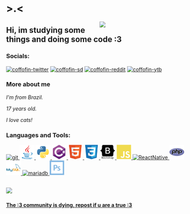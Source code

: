 <h1> >.< </h1>

<img align='right' src="https://media.tenor.com/gSmJEv_z2O4AAAAd/snine-snine19.gif" width="250">

<h2> Hi, im studying some things and doing some code :3 </h2>

<h3 align="left">Socials:</h3>
<p align="left">
<a href="https://twitter.com/coffofin" target="blank"><img align="center" src="https://raw.githubusercontent.com/rahuldkjain/github-profile-readme-generator/master/src/images/icons/Social/twitter.svg" alt="coffofin-twitter" height="30" width="40" /></a> <a href="https://soundcloud.com/coffofin" target="blank"><img align="center" src="https://github.com/rahuldkjain/github-profile-readme-generator/blob/master/src/images/icons/Social/soundcloud.svg" alt="coffofin-sd" height="30" width="40" /></a> <a href="https://www.reddit.com/user/MrCoffee404" target="blank"><img align="center" src="https://github.com/rahuldkjain/github-profile-readme-generator/blob/master/src/images/icons/Social/reddit.svg" alt="coffofin-reddit" height="30" width="40" /></a> <a href="https://www.youtube.com/@coffofin" target="blank"><img align="center" src="https://github.com/rahuldkjain/github-profile-readme-generator/blob/master/src/images/icons/Social/youtube.svg" alt="coffofin-ytb" height="30" width="40" /></a>
</p>

### More about me

<em> I'm from Brazil.</br>

17 years old.</br>

I love cats!</em>

  
<h3  align="left">Languages and Tools:</h3>

  
<p  align="left">
<a  href="https://git-scm.com/"  target="_blank">  <img  src="https://www.vectorlogo.zone/logos/git-scm/git-scm-icon.svg"  alt="git"  width="40"  height="40"/>  </a>  <a  href="https://www.java.com"  target="_blank">  <img  src="https://raw.githubusercontent.com/devicons/devicon/master/icons/java/java-original.svg"  alt="java"  width="40"  height="40"/>  </a>  <a  href="https://www.python.org"  target="_blank">  <img  src="https://raw.githubusercontent.com/devicons/devicon/master/icons/python/python-original.svg"  alt="python"  width="40"  height="40"/>  </a>  <a  href="https://learn.microsoft.com/en-us/dotnet/csharp/"  target="_blank">  <img  src="https://raw.githubusercontent.com/devicons/devicon/master/icons/csharp/csharp-original.svg"  alt="C#"  width="40"  height="40"/>  </a>  <a  href="https://html.com/"  target="_blank">  <img  src="https://raw.githubusercontent.com/devicons/devicon/master/icons/html5/html5-original.svg"  alt="HTML-5"  width="40"  height="40"/>  </a>  <a  href="https://www.w3.org/Style/CSS/Overview.en.html"  target="_blank">  <img  src="https://raw.githubusercontent.com/devicons/devicon/master/icons/css3/css3-original.svg"  alt="CSS"  width="40"  height="40"/>  </a>  <a  href="https://getbootstrap.com/"  target="_blank">  <img  src="https://raw.githubusercontent.com/devicons/devicon/master/icons/bootstrap/bootstrap-plain-wordmark.svg"  alt="Bootstrap"  width="40"  height="40"/>  </a>  <a  href="https://www.javascript.com/"  target="_blank">  <img  src="https://raw.githubusercontent.com/devicons/devicon/master/icons/javascript/javascript-plain.svg"  alt="JS"  width="40"  height="40"/>  </a>  <a  href="https://reactnative.dev/"  target="_blank">  <img  src="https://reactnative.dev/img/header_logo.svg"  alt="ReactNative"  width="40"  height="40"/>  </a>  <a  href="https://www.php.net/"  target="_blank">  <img  src="https://raw.githubusercontent.com/devicons/devicon/master/icons/php/php-original.svg"  alt="PHP"  width="40"  height="40"/>  </a>  <a  href="https://www.mysql.com/"  target="_blank">  <img  src="https://raw.githubusercontent.com/devicons/devicon/master/icons/mysql/mysql-original-wordmark.svg"  alt="mysql"  width="40"  height="40"/>  </a>  <a  href="https://mariadb.org/"  target="_blank">  <img  src="https://www.vectorlogo.zone/logos/mariadb/mariadb-icon.svg"  alt="mariadb"  width="40"  height="40"/>  </a>  <a  href="https://www.photoshop.com/en"  target="_blank">  <img  src="https://raw.githubusercontent.com/devicons/devicon/master/icons/photoshop/photoshop-line.svg"  alt="photoshop"  width="40"  height="40"/>  </a>
</p>
</br>

<a href="https://github.com/MrCoffee404">
<img height="160em" src="https://github-readme-stats.vercel.app/api?username=MrCoffee404&show_icons=true&theme=radical&include_all_commits=true&count_private=true"/>

<h4> The :3 community is dying, repost if u are a true :3 </h4>
